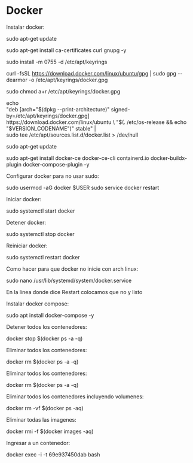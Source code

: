# Docker

Instalar docker:

  sudo apt-get update
  
  sudo apt-get install ca-certificates curl gnupg -y
  
  sudo install -m 0755 -d /etc/apt/keyrings
  
  curl -fsSL https://download.docker.com/linux/ubuntu/gpg | sudo gpg --dearmor -o /etc/apt/keyrings/docker.gpg
  
  sudo chmod a+r /etc/apt/keyrings/docker.gpg

  echo \
  "deb [arch="$(dpkg --print-architecture)" signed-by=/etc/apt/keyrings/docker.gpg] https://download.docker.com/linux/ubuntu \
  "$(. /etc/os-release && echo "$VERSION_CODENAME")" stable" | \
  sudo tee /etc/apt/sources.list.d/docker.list > /dev/null
  
  sudo apt-get update
  
  sudo apt-get install docker-ce docker-ce-cli containerd.io docker-buildx-plugin docker-compose-plugin -y


Configurar docker para no usar sudo:

  sudo usermod -aG docker $USER
  sudo service docker restart


Iniciar docker:

  sudo systemctl start docker


Detener docker:

  sudo systemctl stop docker


Reiniciar docker:

  sudo systemctl restart docker


Como hacer para que docker no inicie con arch linux:

  sudo nano /usr/lib/systemd/system/docker.service
 
En la linea donde dice Restart colocamos que no y listo


Instalar docker compose:

  sudo apt  install docker-compose -y

Detener todos los contenedores:

  docker stop $(docker ps -a -q)

Eliminar todos los contenedores:

  docker rm $(docker ps -a -q)

Eliminar todos los contenedores:

  docker rm $(docker ps -a -q)

Eliminar todos los contenedores incluyendo volumenes:

  docker rm -vf $(docker ps -aq)

Eliminar todas las imagenes:

  docker rmi -f $(docker images -aq)
  
  
Ingresar a un contenedor:


  docker exec -i -t 69e937450dab bash
